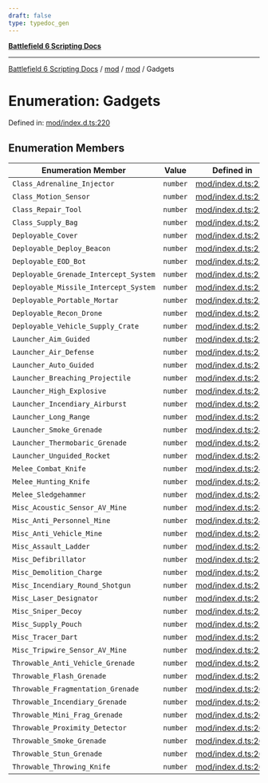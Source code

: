 ```yaml
---
draft: false
type: typedoc_gen
---
```


[**Battlefield 6 Scripting Docs**](../../../_index.md)

***

[Battlefield 6 Scripting Docs](../../../_index.md) / [mod](../../_index.md) / [mod](../_index.md) / Gadgets

# Enumeration: Gadgets

Defined in: [mod/index.d.ts:220](https://github.com/battlefield-portal-community/portal-docs/blob/6d87e21c5922a3efb03c634dbe98e5fe6e797672/generators/santiago/mod/index.d.ts#L220)

## Enumeration Members

| Enumeration Member | Value | Defined in |
| ------ | ------ | ------ |
| <a id="class_adrenaline_injector"></a> `Class_Adrenaline_Injector` | `number` | [mod/index.d.ts:221](https://github.com/battlefield-portal-community/portal-docs/blob/6d87e21c5922a3efb03c634dbe98e5fe6e797672/generators/santiago/mod/index.d.ts#L221) |
| <a id="class_motion_sensor"></a> `Class_Motion_Sensor` | `number` | [mod/index.d.ts:222](https://github.com/battlefield-portal-community/portal-docs/blob/6d87e21c5922a3efb03c634dbe98e5fe6e797672/generators/santiago/mod/index.d.ts#L222) |
| <a id="class_repair_tool"></a> `Class_Repair_Tool` | `number` | [mod/index.d.ts:223](https://github.com/battlefield-portal-community/portal-docs/blob/6d87e21c5922a3efb03c634dbe98e5fe6e797672/generators/santiago/mod/index.d.ts#L223) |
| <a id="class_supply_bag"></a> `Class_Supply_Bag` | `number` | [mod/index.d.ts:224](https://github.com/battlefield-portal-community/portal-docs/blob/6d87e21c5922a3efb03c634dbe98e5fe6e797672/generators/santiago/mod/index.d.ts#L224) |
| <a id="deployable_cover"></a> `Deployable_Cover` | `number` | [mod/index.d.ts:225](https://github.com/battlefield-portal-community/portal-docs/blob/6d87e21c5922a3efb03c634dbe98e5fe6e797672/generators/santiago/mod/index.d.ts#L225) |
| <a id="deployable_deploy_beacon"></a> `Deployable_Deploy_Beacon` | `number` | [mod/index.d.ts:226](https://github.com/battlefield-portal-community/portal-docs/blob/6d87e21c5922a3efb03c634dbe98e5fe6e797672/generators/santiago/mod/index.d.ts#L226) |
| <a id="deployable_eod_bot"></a> `Deployable_EOD_Bot` | `number` | [mod/index.d.ts:227](https://github.com/battlefield-portal-community/portal-docs/blob/6d87e21c5922a3efb03c634dbe98e5fe6e797672/generators/santiago/mod/index.d.ts#L227) |
| <a id="deployable_grenade_intercept_system"></a> `Deployable_Grenade_Intercept_System` | `number` | [mod/index.d.ts:228](https://github.com/battlefield-portal-community/portal-docs/blob/6d87e21c5922a3efb03c634dbe98e5fe6e797672/generators/santiago/mod/index.d.ts#L228) |
| <a id="deployable_missile_intercept_system"></a> `Deployable_Missile_Intercept_System` | `number` | [mod/index.d.ts:229](https://github.com/battlefield-portal-community/portal-docs/blob/6d87e21c5922a3efb03c634dbe98e5fe6e797672/generators/santiago/mod/index.d.ts#L229) |
| <a id="deployable_portable_mortar"></a> `Deployable_Portable_Mortar` | `number` | [mod/index.d.ts:230](https://github.com/battlefield-portal-community/portal-docs/blob/6d87e21c5922a3efb03c634dbe98e5fe6e797672/generators/santiago/mod/index.d.ts#L230) |
| <a id="deployable_recon_drone"></a> `Deployable_Recon_Drone` | `number` | [mod/index.d.ts:231](https://github.com/battlefield-portal-community/portal-docs/blob/6d87e21c5922a3efb03c634dbe98e5fe6e797672/generators/santiago/mod/index.d.ts#L231) |
| <a id="deployable_vehicle_supply_crate"></a> `Deployable_Vehicle_Supply_Crate` | `number` | [mod/index.d.ts:232](https://github.com/battlefield-portal-community/portal-docs/blob/6d87e21c5922a3efb03c634dbe98e5fe6e797672/generators/santiago/mod/index.d.ts#L232) |
| <a id="launcher_aim_guided"></a> `Launcher_Aim_Guided` | `number` | [mod/index.d.ts:233](https://github.com/battlefield-portal-community/portal-docs/blob/6d87e21c5922a3efb03c634dbe98e5fe6e797672/generators/santiago/mod/index.d.ts#L233) |
| <a id="launcher_air_defense"></a> `Launcher_Air_Defense` | `number` | [mod/index.d.ts:234](https://github.com/battlefield-portal-community/portal-docs/blob/6d87e21c5922a3efb03c634dbe98e5fe6e797672/generators/santiago/mod/index.d.ts#L234) |
| <a id="launcher_auto_guided"></a> `Launcher_Auto_Guided` | `number` | [mod/index.d.ts:235](https://github.com/battlefield-portal-community/portal-docs/blob/6d87e21c5922a3efb03c634dbe98e5fe6e797672/generators/santiago/mod/index.d.ts#L235) |
| <a id="launcher_breaching_projectile"></a> `Launcher_Breaching_Projectile` | `number` | [mod/index.d.ts:236](https://github.com/battlefield-portal-community/portal-docs/blob/6d87e21c5922a3efb03c634dbe98e5fe6e797672/generators/santiago/mod/index.d.ts#L236) |
| <a id="launcher_high_explosive"></a> `Launcher_High_Explosive` | `number` | [mod/index.d.ts:237](https://github.com/battlefield-portal-community/portal-docs/blob/6d87e21c5922a3efb03c634dbe98e5fe6e797672/generators/santiago/mod/index.d.ts#L237) |
| <a id="launcher_incendiary_airburst"></a> `Launcher_Incendiary_Airburst` | `number` | [mod/index.d.ts:238](https://github.com/battlefield-portal-community/portal-docs/blob/6d87e21c5922a3efb03c634dbe98e5fe6e797672/generators/santiago/mod/index.d.ts#L238) |
| <a id="launcher_long_range"></a> `Launcher_Long_Range` | `number` | [mod/index.d.ts:239](https://github.com/battlefield-portal-community/portal-docs/blob/6d87e21c5922a3efb03c634dbe98e5fe6e797672/generators/santiago/mod/index.d.ts#L239) |
| <a id="launcher_smoke_grenade"></a> `Launcher_Smoke_Grenade` | `number` | [mod/index.d.ts:240](https://github.com/battlefield-portal-community/portal-docs/blob/6d87e21c5922a3efb03c634dbe98e5fe6e797672/generators/santiago/mod/index.d.ts#L240) |
| <a id="launcher_thermobaric_grenade"></a> `Launcher_Thermobaric_Grenade` | `number` | [mod/index.d.ts:241](https://github.com/battlefield-portal-community/portal-docs/blob/6d87e21c5922a3efb03c634dbe98e5fe6e797672/generators/santiago/mod/index.d.ts#L241) |
| <a id="launcher_unguided_rocket"></a> `Launcher_Unguided_Rocket` | `number` | [mod/index.d.ts:242](https://github.com/battlefield-portal-community/portal-docs/blob/6d87e21c5922a3efb03c634dbe98e5fe6e797672/generators/santiago/mod/index.d.ts#L242) |
| <a id="melee_combat_knife"></a> `Melee_Combat_Knife` | `number` | [mod/index.d.ts:243](https://github.com/battlefield-portal-community/portal-docs/blob/6d87e21c5922a3efb03c634dbe98e5fe6e797672/generators/santiago/mod/index.d.ts#L243) |
| <a id="melee_hunting_knife"></a> `Melee_Hunting_Knife` | `number` | [mod/index.d.ts:244](https://github.com/battlefield-portal-community/portal-docs/blob/6d87e21c5922a3efb03c634dbe98e5fe6e797672/generators/santiago/mod/index.d.ts#L244) |
| <a id="melee_sledgehammer"></a> `Melee_Sledgehammer` | `number` | [mod/index.d.ts:245](https://github.com/battlefield-portal-community/portal-docs/blob/6d87e21c5922a3efb03c634dbe98e5fe6e797672/generators/santiago/mod/index.d.ts#L245) |
| <a id="misc_acoustic_sensor_av_mine"></a> `Misc_Acoustic_Sensor_AV_Mine` | `number` | [mod/index.d.ts:246](https://github.com/battlefield-portal-community/portal-docs/blob/6d87e21c5922a3efb03c634dbe98e5fe6e797672/generators/santiago/mod/index.d.ts#L246) |
| <a id="misc_anti_personnel_mine"></a> `Misc_Anti_Personnel_Mine` | `number` | [mod/index.d.ts:247](https://github.com/battlefield-portal-community/portal-docs/blob/6d87e21c5922a3efb03c634dbe98e5fe6e797672/generators/santiago/mod/index.d.ts#L247) |
| <a id="misc_anti_vehicle_mine"></a> `Misc_Anti_Vehicle_Mine` | `number` | [mod/index.d.ts:248](https://github.com/battlefield-portal-community/portal-docs/blob/6d87e21c5922a3efb03c634dbe98e5fe6e797672/generators/santiago/mod/index.d.ts#L248) |
| <a id="misc_assault_ladder"></a> `Misc_Assault_Ladder` | `number` | [mod/index.d.ts:249](https://github.com/battlefield-portal-community/portal-docs/blob/6d87e21c5922a3efb03c634dbe98e5fe6e797672/generators/santiago/mod/index.d.ts#L249) |
| <a id="misc_defibrillator"></a> `Misc_Defibrillator` | `number` | [mod/index.d.ts:250](https://github.com/battlefield-portal-community/portal-docs/blob/6d87e21c5922a3efb03c634dbe98e5fe6e797672/generators/santiago/mod/index.d.ts#L250) |
| <a id="misc_demolition_charge"></a> `Misc_Demolition_Charge` | `number` | [mod/index.d.ts:251](https://github.com/battlefield-portal-community/portal-docs/blob/6d87e21c5922a3efb03c634dbe98e5fe6e797672/generators/santiago/mod/index.d.ts#L251) |
| <a id="misc_incendiary_round_shotgun"></a> `Misc_Incendiary_Round_Shotgun` | `number` | [mod/index.d.ts:252](https://github.com/battlefield-portal-community/portal-docs/blob/6d87e21c5922a3efb03c634dbe98e5fe6e797672/generators/santiago/mod/index.d.ts#L252) |
| <a id="misc_laser_designator"></a> `Misc_Laser_Designator` | `number` | [mod/index.d.ts:253](https://github.com/battlefield-portal-community/portal-docs/blob/6d87e21c5922a3efb03c634dbe98e5fe6e797672/generators/santiago/mod/index.d.ts#L253) |
| <a id="misc_sniper_decoy"></a> `Misc_Sniper_Decoy` | `number` | [mod/index.d.ts:254](https://github.com/battlefield-portal-community/portal-docs/blob/6d87e21c5922a3efb03c634dbe98e5fe6e797672/generators/santiago/mod/index.d.ts#L254) |
| <a id="misc_supply_pouch"></a> `Misc_Supply_Pouch` | `number` | [mod/index.d.ts:255](https://github.com/battlefield-portal-community/portal-docs/blob/6d87e21c5922a3efb03c634dbe98e5fe6e797672/generators/santiago/mod/index.d.ts#L255) |
| <a id="misc_tracer_dart"></a> `Misc_Tracer_Dart` | `number` | [mod/index.d.ts:256](https://github.com/battlefield-portal-community/portal-docs/blob/6d87e21c5922a3efb03c634dbe98e5fe6e797672/generators/santiago/mod/index.d.ts#L256) |
| <a id="misc_tripwire_sensor_av_mine"></a> `Misc_Tripwire_Sensor_AV_Mine` | `number` | [mod/index.d.ts:257](https://github.com/battlefield-portal-community/portal-docs/blob/6d87e21c5922a3efb03c634dbe98e5fe6e797672/generators/santiago/mod/index.d.ts#L257) |
| <a id="throwable_anti_vehicle_grenade"></a> `Throwable_Anti_Vehicle_Grenade` | `number` | [mod/index.d.ts:258](https://github.com/battlefield-portal-community/portal-docs/blob/6d87e21c5922a3efb03c634dbe98e5fe6e797672/generators/santiago/mod/index.d.ts#L258) |
| <a id="throwable_flash_grenade"></a> `Throwable_Flash_Grenade` | `number` | [mod/index.d.ts:259](https://github.com/battlefield-portal-community/portal-docs/blob/6d87e21c5922a3efb03c634dbe98e5fe6e797672/generators/santiago/mod/index.d.ts#L259) |
| <a id="throwable_fragmentation_grenade"></a> `Throwable_Fragmentation_Grenade` | `number` | [mod/index.d.ts:260](https://github.com/battlefield-portal-community/portal-docs/blob/6d87e21c5922a3efb03c634dbe98e5fe6e797672/generators/santiago/mod/index.d.ts#L260) |
| <a id="throwable_incendiary_grenade"></a> `Throwable_Incendiary_Grenade` | `number` | [mod/index.d.ts:261](https://github.com/battlefield-portal-community/portal-docs/blob/6d87e21c5922a3efb03c634dbe98e5fe6e797672/generators/santiago/mod/index.d.ts#L261) |
| <a id="throwable_mini_frag_grenade"></a> `Throwable_Mini_Frag_Grenade` | `number` | [mod/index.d.ts:262](https://github.com/battlefield-portal-community/portal-docs/blob/6d87e21c5922a3efb03c634dbe98e5fe6e797672/generators/santiago/mod/index.d.ts#L262) |
| <a id="throwable_proximity_detector"></a> `Throwable_Proximity_Detector` | `number` | [mod/index.d.ts:263](https://github.com/battlefield-portal-community/portal-docs/blob/6d87e21c5922a3efb03c634dbe98e5fe6e797672/generators/santiago/mod/index.d.ts#L263) |
| <a id="throwable_smoke_grenade"></a> `Throwable_Smoke_Grenade` | `number` | [mod/index.d.ts:264](https://github.com/battlefield-portal-community/portal-docs/blob/6d87e21c5922a3efb03c634dbe98e5fe6e797672/generators/santiago/mod/index.d.ts#L264) |
| <a id="throwable_stun_grenade"></a> `Throwable_Stun_Grenade` | `number` | [mod/index.d.ts:265](https://github.com/battlefield-portal-community/portal-docs/blob/6d87e21c5922a3efb03c634dbe98e5fe6e797672/generators/santiago/mod/index.d.ts#L265) |
| <a id="throwable_throwing_knife"></a> `Throwable_Throwing_Knife` | `number` | [mod/index.d.ts:266](https://github.com/battlefield-portal-community/portal-docs/blob/6d87e21c5922a3efb03c634dbe98e5fe6e797672/generators/santiago/mod/index.d.ts#L266) |

